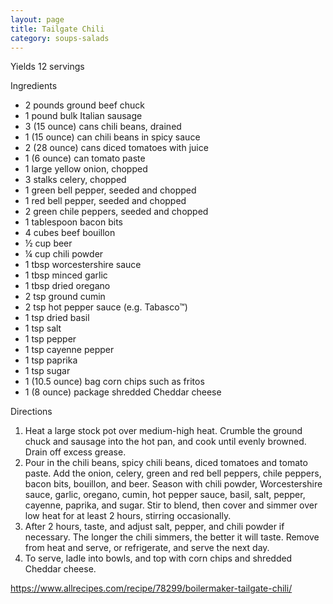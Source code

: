```yaml
---
layout: page
title: Tailgate Chili
category: soups-salads
---
```


Yields 12 servings

Ingredients
  * 2 pounds ground beef chuck 
  * 1 pound bulk Italian sausage 
  * 3 (15 ounce) cans chili beans, drained 
  * 1 (15 ounce) can chili beans in spicy sauce 
  * 2 (28 ounce) cans diced tomatoes with juice 
  * 1 (6 ounce) can tomato paste 
  * 1 large yellow onion, chopped 
  * 3 stalks celery, chopped 
  * 1 green bell pepper, seeded and chopped 
  * 1 red bell pepper, seeded and chopped 
  * 2 green chile peppers, seeded and chopped 
  * 1 tablespoon bacon bits 
  * 4 cubes beef bouillon 
  * ½ cup beer 
  * ¼ cup chili powder 
  * 1 tbsp worcestershire sauce 
  * 1 tbsp minced garlic 
  * 1 tbsp dried oregano 
  * 2 tsp ground cumin 
  * 2 tsp hot pepper sauce (e.g. Tabasco™) 
  * 1 tsp dried basil 
  * 1 tsp salt 
  * 1 tsp pepper 
  * 1 tsp cayenne pepper 
  * 1 tsp paprika 
  * 1 tsp sugar 
  * 1 (10.5 ounce) bag corn chips such as fritos
  * 1 (8 ounce) package shredded Cheddar cheese

Directions
  1. Heat a large stock pot over medium-high heat. Crumble the ground chuck and sausage into the hot pan, and cook until evenly browned. Drain off excess grease.
  2. Pour in the chili beans, spicy chili beans, diced tomatoes and tomato paste. Add the onion, celery, green and red bell peppers, chile peppers, bacon bits, bouillon, and beer. Season with chili powder, Worcestershire sauce, garlic, oregano, cumin, hot pepper sauce, basil, salt, pepper, cayenne, paprika, and sugar. Stir to blend, then cover and simmer over low heat for at least 2 hours, stirring occasionally.
  3. After 2 hours, taste, and adjust salt, pepper, and chili powder if necessary. The longer the chili simmers, the better it will taste. Remove from heat and serve, or refrigerate, and serve the next day.
  4. To serve, ladle into bowls, and top with corn chips and shredded Cheddar cheese.

<https://www.allrecipes.com/recipe/78299/boilermaker-tailgate-chili/>

